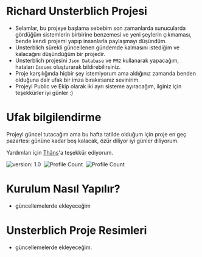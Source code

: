 # Richard Unsterblich Projesi

- Selamlar, bu projeye başlama sebebim son zamanlarda sunucularda gördüğüm sistemlerin birbirine benzemesi ve yeni şeylerin çıkmaması, bende kendi projemi yapıp insanlarla paylaşmayı düşündüm.
- Unsterblich sürekli güncellenen gündemde kalmasını istediğim ve kalacağını düşündüğüm bir projedir.
- Unsterblich projesini `Json Database` ve `PM2` kullanarak yapacağım, hataları `Issues` oluşturarak bildirebilirsiniz.
- Proje karşılığında hiçbir şey istemiyorum ama aldığınız zamanda benden olduğuna dair ufak bir imza bırakırsanız sevinirim.
- Projeyi Public ve Ekip olarak iki ayrı sisteme ayıracağım, ilginiz için teşekkürler iyi günler :)

# Ufak bilgilendirme
Projeyi güncel tutacağım ama bu hafta tatilde olduğum için proje en geç pazartesi gününe kadar boş kalacak, özür diliyor iyi günler diliyorum.

Yardımları için [Thâns](https://github.com/ThansEX)'a teşekkür ediyorum.

![version: 1.0](https://img.shields.io/badge/Version-1.0-informational&color=yellow)&nbsp;
![Profile Count](https://komarev.com/ghpvc/?username=richardsistemler&color=blue)&nbsp;
![Profile Count](https://komarev.com/ghpvc/?username=unsterblich&label=Project%20visits&color=blueviolet)&nbsp;

# Kurulum Nasıl Yapılır?
- güncellemelerde ekleyeceğim

# Unsterblich Proje Resimleri
- güncellemelerde ekleyeceğim.
